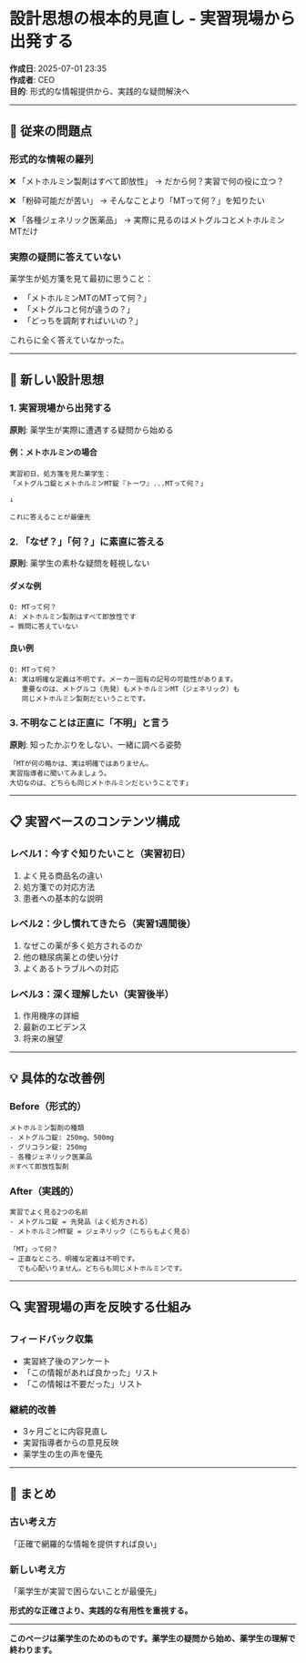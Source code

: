 # 設計思想の根本的見直し - 実習現場から出発する
**作成日**: 2025-07-01 23:35  
**作成者**: CEO  
**目的**: 形式的な情報提供から、実践的な疑問解決へ

---

## 🔄 従来の問題点

### 形式的な情報の羅列
❌ 「メトホルミン製剤はすべて即放性」
→ だから何？実習で何の役に立つ？

❌ 「粉砕可能だが苦い」
→ そんなことより「MTって何？」を知りたい

❌ 「各種ジェネリック医薬品」
→ 実際に見るのはメトグルコとメトホルミンMTだけ

### 実際の疑問に答えていない
薬学生が処方箋を見て最初に思うこと：
- 「メトホルミンMTのMTって何？」
- 「メトグルコと何が違うの？」
- 「どっちを調剤すればいいの？」

これらに全く答えていなかった。

---

## 🎯 新しい設計思想

### 1. 実習現場から出発する
**原則**: 薬学生が実際に遭遇する疑問から始める

#### 例：メトホルミンの場合
```
実習初日、処方箋を見た薬学生：
「メトグルコ錠とメトホルミンMT錠『トーワ』...MTって何？」

↓

これに答えることが最優先
```

### 2. 「なぜ？」「何？」に素直に答える
**原則**: 薬学生の素朴な疑問を軽視しない

#### ダメな例
```
Q: MTって何？
A: メトホルミン製剤はすべて即放性です
→ 質問に答えていない
```

#### 良い例
```
Q: MTって何？
A: 実は明確な定義は不明です。メーカー固有の記号の可能性があります。
   重要なのは、メトグルコ（先発）もメトホルミンMT（ジェネリック）も
   同じメトホルミン製剤だということです。
```

### 3. 不明なことは正直に「不明」と言う
**原則**: 知ったかぶりをしない、一緒に調べる姿勢

```
「MTが何の略かは、実は明確ではありません。
実習指導者に聞いてみましょう。
大切なのは、どちらも同じメトホルミンだということです」
```

---

## 📋 実習ベースのコンテンツ構成

### レベル1：今すぐ知りたいこと（実習初日）
1. よく見る商品名の違い
2. 処方箋での対応方法
3. 患者への基本的な説明

### レベル2：少し慣れてきたら（実習1週間後）
1. なぜこの薬が多く処方されるのか
2. 他の糖尿病薬との使い分け
3. よくあるトラブルへの対応

### レベル3：深く理解したい（実習後半）
1. 作用機序の詳細
2. 最新のエビデンス
3. 将来の展望

---

## 💡 具体的な改善例

### Before（形式的）
```
メトホルミン製剤の種類
- メトグルコ錠: 250mg、500mg
- グリコラン錠: 250mg
- 各種ジェネリック医薬品
※すべて即放性製剤
```

### After（実践的）
```
実習でよく見る2つの名前
- メトグルコ錠 = 先発品（よく処方される）
- メトホルミンMT錠 = ジェネリック（こちらもよく見る）

「MT」って何？
→ 正直なところ、明確な定義は不明です。
  でも心配いりません。どちらも同じメトホルミンです。
```

---

## 🔍 実習現場の声を反映する仕組み

### フィードバック収集
- 実習終了後のアンケート
- 「この情報があれば良かった」リスト
- 「この情報は不要だった」リスト

### 継続的改善
- 3ヶ月ごとに内容見直し
- 実習指導者からの意見反映
- 薬学生の生の声を優先

---

## 🎯 まとめ

### 古い考え方
「正確で網羅的な情報を提供すれば良い」

### 新しい考え方
「薬学生が実習で困らないことが最優先」

**形式的な正確さより、実践的な有用性を重視する。**

---

**このページは薬学生のためのものです。薬学生の疑問から始め、薬学生の理解で終わります。**